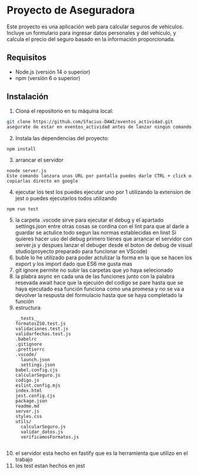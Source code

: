 # Proyecto de Aseguradora

Este proyecto es una aplicación web para calcular seguros de vehículos. Incluye un formulario para ingresar datos personales y del vehículo, y calcula el precio del seguro basado en la información proporcionada.

## Requisitos

- Node.js (versión 14 o superior)
- npm (versión 6 o superior)

## Instalación

1. Clona el repositorio en tu máquina local:

```sh
git clone https://github.com/Sfacius-DAWI/eventos_actividad.git
asegurate de estar en eventos_actividad antes de lanzar ningun comando de otra manera lanzara un error, este tocaria iniciar de forma automatica, pero revisa la ruta por si acaso
````
2. Instala las dependencias del proyecto:

```
npm install
```

3. arrancar el servidor

```
noode server.js
Este comando lanzara unas URL por pantalla puedes darle CTRL + click o copiarlas directo en google
```
4. ejecutar los test
los puedes ejecutar uno por 1 utilizando la extension de jest o puedes ejecutarlos todos utilizando
```
npm run test
```
5. la carpeta .vscode
sirve para ejecutar el debug y el apartado settings.json entre otras cosas se cordina con el lint para que al darle a guardar se actulice todo segun las normas establecidas en linst
Si quieres hacer uso del debug primero tienes que arrancar el servidor con server.js y despues lanzar el debuger desde el boton de debug de visual studio(proyecto preparado para funcionar en VScode)
7. buble
lo he utilizado para poder actulizar la forma en la que se hacen los export y los import dado que ES6 me gusta mas
8. git ignore
permite no subir las carpetas que yo haya selecionado
9. la plabra async en cada una de las funciones junto con la palabra resevada await hace que la ejecuión del codigo se pare hasta que se haya ejecutado esa función funciona como una promesa y no se va a devolver la respusta del formulacio hasta que se haya completado la función
10. estructura
    ```
    __tests__
    formatosISO.test.js
    validaciones.test.js
    validarfechas.test.js
    .babelrc
    .gitignore
    .prettierrc
    .vscode/
      launch.json
      settings.json
    babel.config.cjs
    calcularSeguro.js
    codigo.js
    eslint.config.mjs
    index.html
    jest.config.cjs
    package.json
    readme.md
    server.js
    styles.css
    utils/
      calcularSeguro.js
      validar_datos.js
      verificamosFormatos.js
  ```
```
10. el servidor esta hecho en fastify que es la herramienta que utilizo en el trabajo 
11. los test estan hechos en jest 
